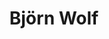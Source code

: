 ---
layout: author_page
title: "Björn Wolf"
sub_title: "About the Author"
image: "/assets/images/art/about.jpg"
primary_author: false
bio: |
  Fusce dapibus, tellus ac cursus commodo, tortor mauris condimentum nibh, ut fermentum massa justo sit amet risus. Maecenas faucibus mollis interdum. Fusce dapibus, tellus ac. Maecenas faucibus mollis interdum. Praesent commodo cursus magna, scelerisque nisl.
social_accounts:
  - icon: "jam jam-twitter"
    url: "#"
  - icon: "jam jam-facebook"
    url: "#"
  - icon: "jam jam-pinterest"
    url: "#"
  - icon: "jam jam-vimeo"
    url: "#"
  - icon: "jam jam-instagram"
    url: "#"
---